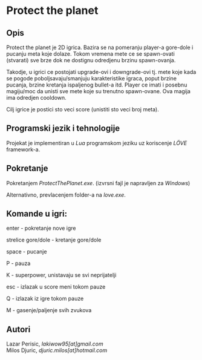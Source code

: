 # Protect the planet

## Opis

Protect the planet je 2D igrica. Bazira se na pomeranju player-a gore-dole i pucanju meta koje dolaze. Tokom vremena mete ce se spawn-ovati (stvarati) sve brze dok ne dostignu odredjenu brzinu spawn-ovanja.

Takodje, u igrici ce postojati upgrade-ovi i downgrade-ovi tj. mete koje kada se pogode poboljsavaju/smanjuju karakteristike igraca, poput brzine pucanja, brzine kretanja ispaljenog bullet-a itd.
Player ce imati i posebnu magiju/moc da unisti sve mete koje su trenutno spawn-ovane. Ova magija ima odredjen cooldown.

Cilj igrice je postici sto veci score (unistiti sto veci broj meta).

## Programski jezik i tehnologije

Projekat je implementiran u *Lua* programskom jeziku uz koriscenje *LÖVE* framework-a.

## Pokretanje

Pokretanjem *ProtectThePlanet.exe*. (izvrsni fajl je napravljen za *Windows*)

Alternativno, prevlacenjem folder-a na *love.exe*.

## Komande u igri:

enter - pokretanje nove igre

strelice gore/dole - kretanje gore/dole

space - pucanje

P - pauza

K - superpower, unistavaju se svi neprijatelji

esc - izlazak u score meni tokom pauze

Q - izlazak iz igre tokom pauze

M - gasenje/paljenje svih zvukova

## Autori

Lazar Perisic, *lakiwow95[at]gmail.com*  
Milos Djuric, *djuric.milos[at]hotmail.com*
